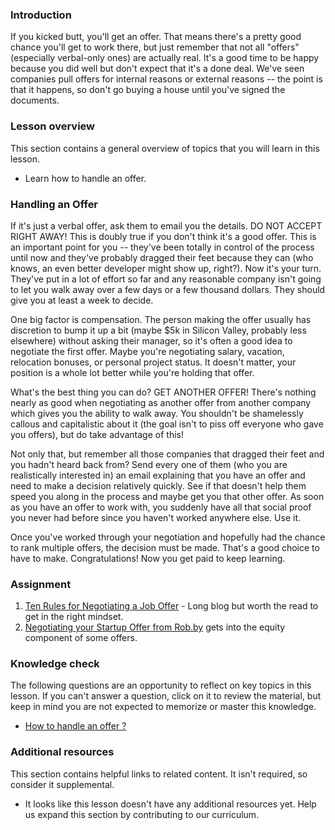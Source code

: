 ### Introduction

If you kicked butt, you'll get an offer.  That means there's a pretty good chance you'll get to work there, but just remember that not all "offers" (especially verbal-only ones) are actually real.  It's a good time to be happy because you did well but don't expect that it's a done deal.  We've seen companies pull offers for internal reasons or external reasons -- the point is that it happens, so don't go buying a house until you've signed the documents.

### Lesson overview

This section contains a general overview of topics that you will learn in this lesson.

- Learn how to handle an offer.

### Handling an Offer

If it's just a verbal offer, ask them to email you the details. DO NOT ACCEPT RIGHT AWAY! This is doubly true if you don't think it's a good offer.  This is an important point for you -- they've been totally in control of the process until now and they've probably dragged their feet because they can (who knows, an even better developer might show up, right?).  Now it's your turn.  They've put in a lot of effort so far and any reasonable company isn't going to let you walk away over a few days or a few thousand dollars.  They should give you at least a week to decide.

One big factor is compensation.  The person making the offer usually has discretion to bump it up a bit (maybe $5k in Silicon Valley, probably less elsewhere) without asking their manager, so it's often a good idea to negotiate the first offer.  Maybe you're negotiating salary, vacation, relocation bonuses, or personal project status.  It doesn't matter, your position is a whole lot better while you're holding that offer.

What's the best thing you can do?  GET ANOTHER OFFER!  There's nothing nearly as good when negotiating as another offer from another company which gives you the ability to walk away.  You shouldn't be shamelessly callous and capitalistic about it (the goal isn't to piss off everyone who gave you offers), but do take advantage of this!

Not only that, but remember all those companies that dragged their feet and you hadn't heard back from?  Send every one of them (who you are realistically interested in) an email explaining that you have an offer and need to make a decision relatively quickly.  See if that doesn't help them speed you along in the process and maybe get you that other offer.  As soon as you have an offer to work with, you suddenly have all that social proof you never had before since you haven't worked anywhere else.  Use it.

Once you've worked through your negotiation and hopefully had the chance to rank multiple offers, the decision must be made.  That's a good choice to have to make.  Congratulations!  Now you get paid to keep learning.

### Assignment

<div class="lesson-content__panel" and markdown="1" attributes>

1. [Ten Rules for Negotiating a Job Offer](https://haseebq.com/my-ten-rules-for-negotiating-a-job-offer/) - Long blog but worth the read to get in the right mindset.
1. [Negotiating your Startup Offer from Rob.by](https://web.archive.org/web/20180626035838/http://rob.by/2013/negotiating-your-startup-job-offer/) gets into the equity component of some offers.

</div>

### Knowledge check

The following questions are an opportunity to reflect on key topics in this lesson. If you can't answer a question, click on it to review the material, but keep in mind you are not expected to memorize or master this knowledge.

- [How to handle an offer ?](#handling-an-offer)

### Additional resources

This section contains helpful links to related content. It isn't required, so consider it supplemental.

- It looks like this lesson doesn't have any additional resources yet. Help us expand this section by contributing to our curriculum.
